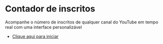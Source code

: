 # Contador de inscritos
Acompanhe o número de inscritos de qualquer canal do YouTube em tempo real com uma interface personalizável

* [Clique aqui para iniciar](https://josejefferson.github.io/contador-de-inscritos/)
